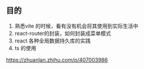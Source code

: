 ## 目的
1. 熟悉vite 的时候，看有没有机会将其使用到实际生活中
2. react-router的封装，如何封装成菜单模式
3. react 各种全局数据持久库的实践
4. ts 的使用

https://zhuanlan.zhihu.com/p/407003986